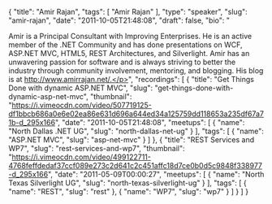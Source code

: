 {
  "title": "Amir Rajan",
  "tags": [
    "Amir Rajan"
  ],
  "type": "speaker",
  "slug": "amir-rajan",
  "date": "2011-10-05T21:48:08",
  "draft": false,
  "bio": "<p>Amir is a Principal Consultant with Improving Enterprises. He is an active member of the .NET Community and has done presentations on WCF, ASP.NET MVC, HTML5, REST Architectures, and Silverlight. Amir has an unwavering passion for software and is always striving to better the industry through community involvement, mentoring, and blogging. His blog is at http://www.amirrajan.net/.</p>",
  "recordings": [
    {
      "title": "Get Things Done with dynamic ASP.NET MVC",
      "slug": "get-things-done-with-dynamic-asp-net-mvc",
      "thumbnail": "https://i.vimeocdn.com/video/507719125-df1bbcb686a0e6e02ea86e631d696a644ed34a125759dd118653a235df67a71b-d_295x166",
      "date": "2011-10-05T21:48:08",
      "meetups": [
        {
          "name": "North Dallas .NET UG",
          "slug": "north-dallas-net-ug"
        }
      ],
      "tags": [
        {
          "name": "ASP.NET MVC",
          "slug": "asp-net-mvc"
        }
      ]
    },
    {
      "title": "REST Services and WP7",
      "slug": "rest-services-and-wp7",
      "thumbnail": "https://i.vimeocdn.com/video/499122711-4768feffdedaf37ccf089e273c2d641c2c451affc18d7ce0b0d5c9848f338977-d_295x166",
      "date": "2011-05-09T00:00:27",
      "meetups": [
        {
          "name": "North Texas Silverlight UG",
          "slug": "north-texas-silverlight-ug"
        }
      ],
      "tags": [
        {
          "name": "REST",
          "slug": "rest"
        },
        {
          "name": "WP7",
          "slug": "wp7"
        }
      ]
    }
  ]
}